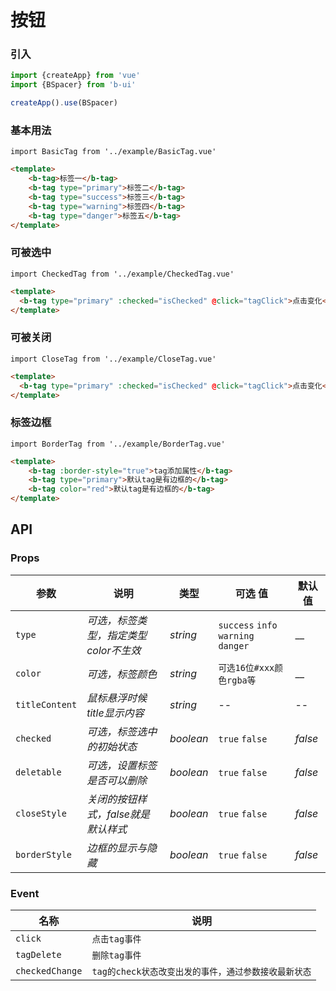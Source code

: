 # 按钮

### 引入

```js
import {createApp} from 'vue'
import {BSpacer} from 'b-ui'

createApp().use(BSpacer)
```

### 基本用法

```vue
import BasicTag from '../example/BasicTag.vue'
```

```html
<template>
    <b-tag>标签一</b-tag>
    <b-tag type="primary">标签二</b-tag>
    <b-tag type="success">标签三</b-tag>
    <b-tag type="warning">标签四</b-tag>
    <b-tag type="danger">标签五</b-tag>
</template>
```

### 可被选中

```vue
import CheckedTag from '../example/CheckedTag.vue'
```

``` html
<template>
  <b-tag type="primary" :checked="isChecked" @click="tagClick">点击变化</b-tag>
</template>
```

### 可被关闭

```vue
import CloseTag from '../example/CloseTag.vue'
```

``` html
<template>
  <b-tag type="primary" :checked="isChecked" @click="tagClick">点击变化</b-tag>
</template>
```

### 标签边框

```vue
import BorderTag from '../example/BorderTag.vue'
```

```html
<template>
    <b-tag :border-style="true">tag添加属性</b-tag>
    <b-tag type="primary">默认tag是有边框的</b-tag>
    <b-tag color="red">默认tag是有边框的</b-tag>
</template>
```

## API

### Props

| 参数             | 说明                     | 类型        | 可选 值                                | 默认值     |
|----------------|------------------------|-----------|-------------------------------------|---------|
| `type`         | _可选，标签类型，指定类型color不生效_ | _string_  | `success` `info` `warning` `danger` | __      |
| `color`        | _可选，标签颜色_              | _string_  | `可选16位#xxx颜色rgba等`                  | __      |
| `titleContent` | _鼠标悬浮时候title显示内容_      | _string_  | --                                  | --      |
| `checked`      | _可选，标签选中的初始状态_         | _boolean_ | `true` `false`                      | _false_ |
| `deletable`    | _可选，设置标签是否可以删除_        | _boolean_ | `true` `false`                      | _false_ |
| `closeStyle`   | _关闭的按钮样式，false就是默认样式_  | _boolean_ | `true` `false`                      | _false_ |
| `borderStyle`  | _边框的显示与隐藏_             | _boolean_ | `true` `false`                      | _false_ |_

### Event

| 名称              | 说明                              |
|-----------------|---------------------------------|
| `click`         | `点击tag事件`                       |
| `tagDelete`     | `删除tag事件`                       |
| `checkedChange` | `tag的check状态改变出发的事件，通过参数接收最新状态` |
